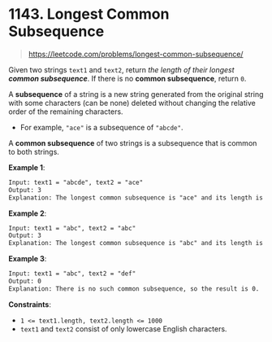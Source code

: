 # 1143. Longest Common Subsequence

> <https://leetcode.com/problems/longest-common-subsequence/>

Given two strings `text1` and `text2`, return *the length of their longest
**common subsequence***. If there is no **common subsequence**, return `0`.

A **subsequence** of a string is a new string generated from the original
string with some characters (can be none) deleted without changing the relative
order of the remaining characters.

- For example, `"ace"` is a subsequence of `"abcde"`.

A **common subsequence** of two strings is a subsequence that is common to both
strings.

**Example 1**:

```txt
Input: text1 = "abcde", text2 = "ace"
Output: 3  
Explanation: The longest common subsequence is "ace" and its length is 3.
```

**Example 2**:

```txt
Input: text1 = "abc", text2 = "abc"
Output: 3
Explanation: The longest common subsequence is "abc" and its length is 3.
```

**Example 3**:

```txt
Input: text1 = "abc", text2 = "def"
Output: 0
Explanation: There is no such common subsequence, so the result is 0.
```

**Constraints**:

- `1 <= text1.length, text2.length <= 1000`
- `text1` and `text2` consist of only lowercase English characters.

